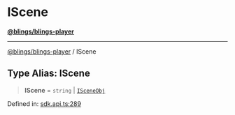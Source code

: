 # IScene

[**@blings/blings-player**](../../)

***

[@blings/blings-player](../globals.md) / IScene

## Type Alias: IScene

> **IScene** = `string` | [`ISceneObj`](../interfaces/ISceneObj.md)

Defined in: [sdk.api.ts:289](https://bitbucket.org/blingsio/player/src/e9d4e5a1bf54c48bcb6663f1308cce3af89efa76/src/SDK/sdk.api.ts#lines-289)
